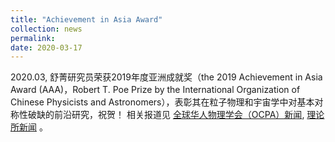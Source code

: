 ```yaml
---
title: "Achievement in Asia Award"
collection: news
permalink: 
date: 2020-03-17
---
```


2020.03, 舒菁研究员荣获2019年度亚洲成就奖（the 2019 Achievement in Asia Award (AAA)，Robert T. Poe Prize by the International Organization of Chinese Physicists and Astronomers），表彰其在粒子物理和宇宙学中对基本对称性破缺的前沿研究，祝贺！ 相关报道见 [全球华人物理学会（OCPA）新闻](https://ocpaweb.org/home/tag/announcements/2019-ocpa-award-selection-report), [理论所新闻](http://www.itp.cas.cn/xw/zhxw/202004/t20200414_5539537.html) 。





